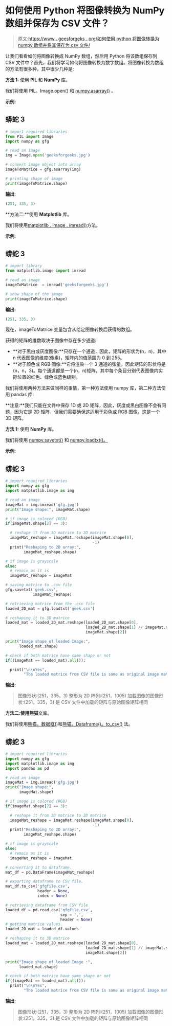 # 如何使用 Python 将图像转换为 NumPy 数组并保存为 CSV 文件？

> 原文:[https://www . geesforgeks . org/如何使用 python 将图像转换为 numpy 数组并将其保存为 csv 文件/](https://www.geeksforgeeks.org/how-to-convert-an-image-to-numpy-array-and-saveit-to-csv-file-using-python/)

让我们看看如何将图像转换成 NumPy 数组，然后用 Python 将该数组保存到 CSV 文件中？首先，我们将学习如何将图像转换为数字数组。将图像转换为数组的方法有很多种，其中很少几种是:

**方法 1:** 使用 **PIL** 和 **NumPy** 库。

我们将使用 PIL。Image.open() 和 [numpy.asarray()](https://www.geeksforgeeks.org/numpy-asarray-in-python/) 。

**示例:**

## 蟒蛇 3

```py
# import required libraries
from PIL import Image
import numpy as gfg

# read an image
img = Image.open('geeksforgeeks.jpg')

# convert image object into array
imageToMatrice = gfg.asarray(img)

# printing shape of image
print(imageToMatrice.shape)
```

**输出:**

```py
(251, 335, 3)
```

**方法二:**使用 **Matplotlib** 库。

我们将使用[matplotlib . image . imread()](https://www.geeksforgeeks.org/working-with-images-in-python-using-matplotlib/)方法。

**示例:**

## 蟒蛇 3

```py
# import library
from matplotlib.image import imread

# read an image
imageToMatrice  = imread('geeksforgeeks.jpg')

# show shape of the image
print(imageToMatrice.shape)
```

**输出:**

```py
(251, 335, 3)
```

现在，imageToMatrice 变量包含从给定图像转换后获得的数组。

获得的矩阵的维数取决于图像中存在多少通道:

*   **对于黑白或灰度图像:**只存在一个通道，因此，矩阵的形状为(n，n)，其中 n 代表图像的维度(像素)，矩阵内的值范围为 0 到 255。
*   **对于颜色或 RGB 图像:**它将渲染一个 3 通道的张量，因此矩阵的形状将是(n，n，3)。每个通道都是一个(n，n)矩阵，其中每个条目分别代表图像内实际位置的红色、绿色或蓝色级别。

我们将使用两种方法来做同样的事情，第一种方法使用 numpy 库，第二种方法使用 pandas 库:

**注意:**我们只能在文件中保存 1D 或 2D 矩阵，因此，灰度或黑白图像不会有问题，因为它是 2D 矩阵，但我们需要确保这适用于彩色或 RGB 图像，这是一个 3D 矩阵。

**方法 1:** 使用 **NumPy** 库。

我们将使用 [numpy.savetxt()](https://numpy.org/doc/stable/reference/generated/numpy.savetxt.html) 和 [numpy.loadtxt()。](https://numpy.org/doc/stable/reference/generated/numpy.loadtxt.html#numpy.loadtxt)

**示例:**

## 蟒蛇 3

```py
# import required libraries
import numpy as gfg
import matplotlib.image as img

# read an image
imageMat = img.imread('gfg.jpg')
print("Image shape:", imageMat.shape)

# if image is colored (RGB)
if(imageMat.shape[2] == 3):

  # reshape it from 3D matrice to 2D matrice
  imageMat_reshape = imageMat.reshape(imageMat.shape[0],
                                      -1)
  print("Reshaping to 2D array:",
        imageMat_reshape.shape)

# if image is grayscale
else:
  # remain as it is
  imageMat_reshape = imageMat

# saving matrice to .csv file
gfg.savetxt('geek.csv',
            imageMat_reshape)

# retrieving matrice from the .csv file
loaded_2D_mat = gfg.loadtxt('geek.csv')

# reshaping it to 3D matrice
loaded_mat = loaded_2D_mat.reshape(loaded_2D_mat.shape[0],
                                   loaded_2D_mat.shape[1] // imageMat.shape[2],
                                   imageMat.shape[2])

print("Image shape of loaded Image:",
      loaded_mat.shape)

# check if both matrice have same shape or not
if((imageMat == loaded_mat).all()):

  print("\n\nYes",
        "The loaded matrice from CSV file is same as original image matrice")
```

**输出:**

> 图像形状:(251，335，3)
> 整形为 2D 阵列:(251，1005)
> 加载图像的图像形状:(251，335，3)
> 是 CSV 文件中加载的矩阵与原始图像矩阵相同

**方法二:**使用**熊猫**文库。

我们将使用[熊猫。数据框(](https://www.geeksforgeeks.org/python-pandas-dataframe/))和[熊猫。Dataframe()。to_csv()](https://www.geeksforgeeks.org/saving-a-pandas-dataframe-as-a-csv/) 法。

## 蟒蛇 3

```py
# import required libraries
import numpy as gfg
import matplotlib.image as img
import pandas as pd

# read an image
imageMat = img.imread('gfg.jpg')
print("Image shape:",
      imageMat.shape)

# if image is colored (RGB)
if(imageMat.shape[2] == 3):

  # reshape it from 3D matrice to 2D matrice
  imageMat_reshape = imageMat.reshape(imageMat.shape[0],
                                      -1)
  print("Reshaping to 2D array:",
        imageMat_reshape.shape)

# if image is grayscale
else:
  # remain as it is
  imageMat_reshape = imageMat

# converting it to dataframe.
mat_df = pd.DataFrame(imageMat_reshape)

# exporting dataframe to CSV file.
mat_df.to_csv('gfgfile.csv',
              header = None,
              index = None)

# retrieving dataframe from CSV file
loaded_df = pd.read_csv('gfgfile.csv',
                        sep = ',',
                        header = None)
# getting matrice values.
loaded_2D_mat = loaded_df.values

# reshaping it to 3D matrice
loaded_mat = loaded_2D_mat.reshape(loaded_2D_mat.shape[0],
                                   loaded_2D_mat.shape[1] // imageMat.shape[2],
                                   imageMat.shape[2])

print("Image shape of loaded Image :",
      loaded_mat.shape)

# check if both matrice have same shape or not
if((imageMat == loaded_mat).all()):
  print("\n\nYes",
        "The loaded matrice from CSV file is same as original image matrice")
```

**输出:**

> 图像形状:(251，335，3)
> 整形为 2D 阵列:(251，1005)
> 加载图像的图像形状:(251，335，3)
> 是 CSV 文件中加载的矩阵与原始图像矩阵相同